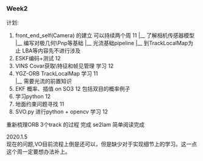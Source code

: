 

### Week2
计划:<br>
1. front_end_self(Camera) 的建立 可以持续两个周   11
   |__ 了解相机传感器模型
   |__ 编写对极几何\Pnp等基础
   |__ 光流基础pipeline
   |__ 到TrackLocalMap为止
   LBA等内容先不进行涉及
2. ESKF编码+测试 12                  
3. VINS Covar获取\特征和帧见管理 学习 12            
4. YGZ-ORB TrackLocalMap 学习 11    
   |__ 需要光流的前置知识
5. EKF 概率、插值 on SO3 12 
   包括双目的概率例子
6. 学习python 12 
7. 地面约束问题寻找      11 
8. SVO.py 进行python + opencv 学习 12

重新梳理ORB 3个track 的过程     完成
se2lam                       简单阅读完成



2020.1.5<br>
现在的问题,VO目前流程上倒是还可以，但是缺少对于实现细节上的学习。这一点这个周一定要想办法补上。